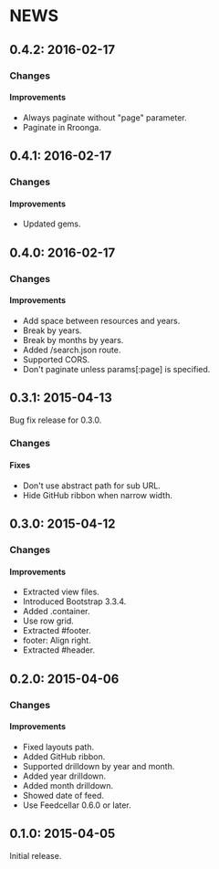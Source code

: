 # NEWS

## 0.4.2: 2016-02-17

### Changes

#### Improvements

* Always paginate without "page" parameter.
* Paginate in Rroonga.

## 0.4.1: 2016-02-17

### Changes

#### Improvements

* Updated gems.

## 0.4.0: 2016-02-17

### Changes

#### Improvements

* Add space between resources and years.
* Break by years.
* Break by months by years.
* Added /search.json route.
* Supported CORS.
* Don't paginate unless params[:page] is specified.

## 0.3.1: 2015-04-13

Bug fix release for 0.3.0.

### Changes

#### Fixes

* Don't use abstract path for sub URL.
* Hide GitHub ribbon when narrow width.

## 0.3.0: 2015-04-12

### Changes

#### Improvements

* Extracted view files.
* Introduced Bootstrap 3.3.4.
* Added .container.
* Use row grid.
* Extracted #footer.
* footer: Align right.
* Extracted #header.

## 0.2.0: 2015-04-06

### Changes

#### Improvements

* Fixed layouts path.
* Added GitHub ribbon.
* Supported drilldown by year and month.
* Added year drilldown.
* Added month drilldown.
* Showed date of feed.
* Use Feedcellar 0.6.0 or later.

## 0.1.0: 2015-04-05

Initial release.

